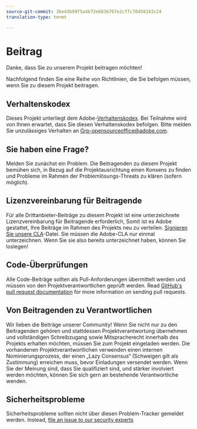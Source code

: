 ```yaml
---
source-git-commit: 3be43b99f5a4b72e6836767e2cffc70d58143c24
translation-type: tm+mt

---
```

# Beitrag

Danke, dass Sie zu unserem Projekt beitragen möchten!

Nachfolgend finden Sie eine Reihe von Richtlinien, die Sie befolgen müssen, wenn Sie zu diesem Projekt beitragen.

## Verhaltenskodex

Dieses Projekt unterliegt dem Adobe-[Verhaltenskodex](code-of-conduct.md). Bei Teilnahme wird von Ihnen erwartet, dass Sie diesen Verhaltenskodex befolgen. Bitte melden Sie unzulässiges Verhalten an [Grp-opensourceoffice@adobe.com](mailto:Grp-opensourceoffice@adobe.com).

## Sie haben eine Frage?

Melden Sie zunächst ein Problem. Die Beitragenden zu diesem Projekt bemühen sich, in Bezug auf die Projektausrichtung einen Konsens zu finden und Probleme im Rahmen der Problemlösungs-Threats zu klären (sofern möglich).

## Lizenzvereinbarung für Beitragende

Für alle Drittanbieter-Beiträge zu diesem Projekt ist eine unterzeichnete Lizenzvereinbarung für Beitragende erforderlich, Somit ist es Adobe gestattet, Ihre Beiträge im Rahmen des Projekts neu zu verteilen. [Signieren Sie unsere CLA](http://opensource.adobe.com/cla.html)-Datei. Sie müssen die Adobe-CLA nur einmal unterzeichnen. Wenn Sie sie also bereits unterzeichnet haben, können Sie loslegen!

## Code-Überprüfungen

Alle Code-Beiträge sollten als Pull-Anforderungen übermittelt werden und müssen von den Projektverantwortlichen geprüft werden. Read [GitHub's pull request documentation](https://help.github.com/articles/about-pull-requests/)
for more information on sending pull requests.

<!--
Lastly, please follow the [pull request template](PULL_REQUEST_TEMPLATE.md) when
submitting a pull request!
-->

## Von Beitragenden zu Verantwortlichen

Wir lieben die Beiträge unserer Community! Wenn Sie nicht nur zu den Beitragenden gehören und stattdessen Projektverantwortung übernehmen und vollständigen Schreibzugang sowie Mitspracherecht innerhalb des Projekts erhalten möchten, müssen Sie zum Projekt eingeladen werden. Die vorhandenen Projektverantwortlichen verwenden einen internen Nominierungsprozess, der einen „Lazy Consensus“ (Schweigen gilt als Zustimmung) erreichen muss, bevor Einladungen versendet werden. Wenn Sie der Meinung sind, dass Sie qualifiziert sind, und stärker involviert werden möchten, können Sie sich gern an bestehende Verantwortliche wenden.

## Sicherheitsprobleme

Sicherheitsprobleme sollten nicht über diesen Problem-Tracker gemeldet werden. Instead, [file an issue to our security experts](https://helpx.adobe.com/security/alertus.html)
